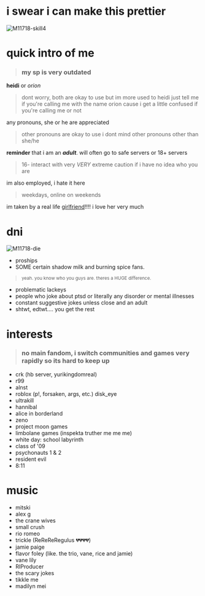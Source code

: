 # i swear i can make this prettier

![M11718-skill4](https://github.com/user-attachments/assets/9bd3c10c-0fd9-4890-85d2-694ab0b2db91) 
# quick intro of me
> ### my sp is very outdated
**heidi** or *orion* 
> dont worry, both are okay to use but im more used to heidi just tell me if you're calling me with the name orion cause i get a little confused if you're calling me or not

any pronouns, she or he are appreciated
> other pronouns are okay to use i dont mind other pronouns other than she/he

__reminder__ that i am an ***adult***. will often go to safe servers or 18+ servers
> 16- interact with very *VERY* extreme caution if i have no idea who you are

im also employed, i hate it here
> weekdays, online on weekends

im taken by a real life [girlfriend](https://github.com/thescaryyyjokes)!!!! i love her very much

# dni
![M11718-die](https://github.com/user-attachments/assets/b2fb0cd8-da5f-4a4a-99c4-dfc87605af57)
* proships
* SOME certain shadow milk and burning spice fans.
> <sup>yeah. you know who you guys are. theres a HUGE difference.</sup>
* problematic lackeys
* people who joke about ptsd or literally any disorder or mental illnesses
* constant suggestive jokes unless close and an adult
* shtwt, edtwt.... you get the rest
# interests
> ### no main fandom, i switch communities and games very rapidly so its hard to keep up
* crk (hb server, yurikingdomreal)
* r99
* alnst
* roblox (p!, forsaken, args, etc.) disk_eye
* ultrakill
* hannibal
* alice in borderland
* zeno
* project moon games
* limbolane games (inspekta truther me me me)
* white day: school labyrinth
* class of '09
* psychonauts 1 & 2
* resident evil
* 8:11

# music
* mitski
* alex g
* the crane wives
* small crush
* rio romeo
* trickle (ReReReRegulus 💔💔💔💔)
* jamie paige
* flavor foley (like. the trio, vane, rice and jamie)
* vane lily
* RIProducer
* the scary jokes
* tikkle me
* madilyn mei
